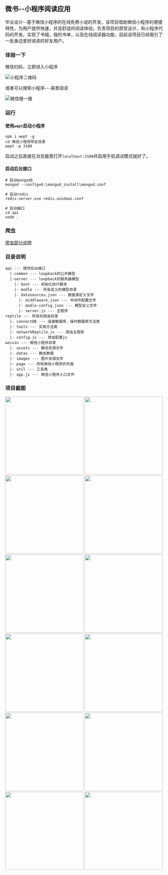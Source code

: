 ## **微书--小程序阅读应用**
毕业设计--基于微信小程序的在线免费小说的开发，该项目借助微信小程序的便捷特性，为用户提供快速，并且舒适的阅读体验。负责项目的原型设计，和小程序代码的开发。实现了书城，我的书单，以及在线阅读器功能，目前该项目已经吸引了一批身边爱好阅读的好友用户。

### 体验一下
微信扫码，立即进入小程序

![小程序二维码](https://file.lantingshucheng.com/1547434703456.jpeg?imageView2/1/w/200/h/200/q/75%7Cimageslim)

或者可以搜索小程序---美景阅读

![微信搜一搜](https://file.lantingshucheng.com/1547435360766.jpeg)

### **运行**
#### 使用`wept`启动小程序
```
npm i wept -g
cd 微信小程序所在目录
wept -p 3100
```
启动之后直接在浏览器里打开`localhost:3100`并启用手机调试模式就好了。

#### 启动后台接口
```
# 启动mongodb
mongod --config=E:\mongod_install\mongod.conf

# 启动redis
redis-server.exe redis.windows.conf

# 启动接口
cd api
node .

```

### **爬虫**
[爬虫部分说明](https://github.com/Andyliwr/mbook/blob/develop/reptile/README.md)

### **目录说明**

```
api --- 提供后台接口
  |-common --- loopback的公共模型
  |-server --- loopback的服务器模型
    |- boot --- 初始化执行脚本
    |- modle --- 所有定义的模型目录
    |- datasources.json --- 数据源定义文件
      |- middleware.json --- 中间件配置文件
      |- modle-config.json --- 模型定义文件
      |- server.js --- 主程序
reptile --- 所有的爬虫目录
  |- connectDB --- 连接数据库，操作数据库方法类
  |- tools --- 实用方法类
  |- networkReptile.js --- 爬虫主程序
  |- config.js --- 爬虫配置js
weixin --- 微信小程序目录
  |- assets --- 静态资源文件
  |- datas --- 静态数据
  |- images --- 图片资源文件
  |- page --- 所有微信小程序的页面
  |- util --- 工具类
  |- app.js --- 微信小程序入口文件
```
### **项目截图**
<div>
<img src="https://file.lantingshucheng.com/1521214550813.png" alt="" style="width: 250px; height: auto">
<img src="https://file.lantingshucheng.com/1521214553929.png" alt="" style="width: 250px; height: auto">
<img src="https://file.lantingshucheng.com/1521214558128.png" alt="" style="width: 250px; height: auto">
<img src="https://file.lantingshucheng.com/1521214565101.png" alt="" style="width: 250px; height: auto">
<img src="https://file.lantingshucheng.com/1521214567465.png" alt="" style="width: 250px; height: auto">
<img src="https://file.lantingshucheng.com/1521214571074.png" alt="" style="width: 250px; height: auto">
<img src="https://file.lantingshucheng.com/1521214572862.png" alt="" style="width: 250px; height: auto">
<img src="https://file.lantingshucheng.com/1521214576135.png" alt="" style="width: 250px; height: auto">
<img src="https://file.lantingshucheng.com/1521214578084.png" alt="" style="width: 250px; height: auto">
<img src="https://file.lantingshucheng.com/1521214580699.png" alt="" style="width: 250px; height: auto">
<img src="https://file.lantingshucheng.com/1521214583072.png" alt="" style="width: 250px; height: auto">
<img src="https://file.lantingshucheng.com/1521214585790.png" alt="" style="width: 250px; height: auto">
</div>

